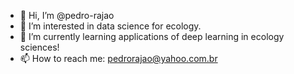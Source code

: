 - 👋 Hi, I’m @pedro-rajao
- 👀 I’m interested in data science for ecology.
- 🌱 I’m currently learning applications of deep learning in ecology sciences!
- 📫 How to reach me:
   pedrorajao@yahoo.com.br


<!---
pedro-rajao/pedro-rajao is a ✨ special ✨ repository because its `README.md` (this file) appears on your GitHub profile.
You can click the Preview link to take a look at your changes.
--->
